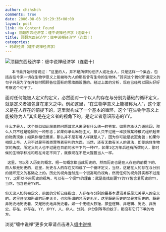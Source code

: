 ```yaml
---
author: chzhshch
comments: true
date: 2006-08-03 19:29:35+00:00
layout: post
link: No Content Found
slug: 顶翻东西经济学：缠中说禅经济学（连载十）
title: 顶翻东西经济学：缠中说禅经济学（连载十）
categories:
- 时政经济（缠中说禅经济学）
---
```


			

                                                                    

![顶翻东西经济学：缠中说禅经济学（连载十）](http://simg.sinajs.cn/blog7style/images/common/sg_trans.gif)

                                                           

                                                           

       本书最开始时曾说过：“这里的人，并不是所谓的经济人或社会人，只是这样一个集合，包括古往今来一切在生物学意义上能被称为人的那些曾有生命的生物体。”其实这个貌似所谓定义的句子只是为了在开始时照顾各位固有的思维而设置的。经过上面的分析，现在已经可以回头好好考察这个句子了。

   面对任何能被人定义的定义，必然面对一个以人的存在与分别为基础的循环定义，就是定义者被包含在定义之中。例如这里，“在生物学意义上能被称为人”，这个定义是在人存在的前提下的，这里就构成了一个基本的循环，这个“在生物学意义上能被称为人”其实是在定义者的视角下的，是定义者意识形态的YY。

    什么才是人，这个貌似如此简单的问题其实从来没有什么统一的答案。如果你承认六道轮回，那么人只不过是轮回的一种形态；如果你承认唯物主义，那人只不过是一堆按照某种模式组织起来的物质现象；如果你相信儒家，那么并不是有着人样就是人了，因为你可能是衣冠禽兽；如果你相信上帝，人只不过是带着原罪等着审判的东西。当然，还有无数有关人的说法，即使站住生物学的角度，所定义的人也不过是在目前的水平下的一种YY，如果1亿万年后还有所谓的人，那时候的生物学标准和现在肯定不同了，就像现在不把大猩猩当人一样。

     这里，可以引入历史的概念，把一切概念都当成历史的，然而历史也是在人存在的前提下的，而人却是历史的，这里，历史与人的存在又构成了一个循环定义，当然，这是在人的存在与分别的循环定义的基础之上的。历史的视角当然是一个很高明的视角，然而任何的视角其实都不过是YY，之所以不用历史的视角，可以有一个很YY的理由：就是能找到更YY的YY包含着历史的YY，当然，包含也是YY的。

    但无论人如何被定义，前面的分析已经指出，人存在与分别的最基本逻辑关系是无关乎人的定义的，这里甚至和所谓的历史无关，也和所谓的非历史无关，这里既是历史的又是非历史的，既是非历史地历史着，又是历史地非历史着。如一个无缝大铁锤，那些逻辑、非逻辑、历史、非历史、存在、非存在、YY、非YY、人、非人、分别、非分别等等的蚊子，都没有它们下嘴的地方。

浏览“缠中说禅”更多文章请点击进入[缠中说禅](http://blog.sina.com.cn/m/chzhshch)
